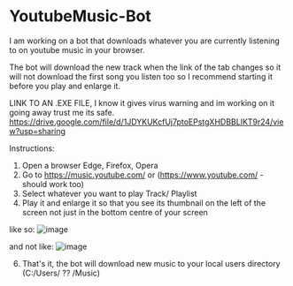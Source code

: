 # YoutubeMusic-Bot
I am working on a bot that downloads whatever you are currently listening to on youtube music in your browser.

The bot will download the new track when the link of the tab changes so it will not download the first song you listen too
so I recommend starting it before you play and enlarge it.

LINK TO AN .EXE FILE, I know it gives virus warning and im working on it going away trust me its safe.
https://drive.google.com/file/d/1JDYKUKcfUj7ptoEPstgXHDBBLIKT9r24/view?usp=sharing

Instructions: 

1. Open a browser Edge, Firefox, Opera
2. Go to https://music.youtube.com/ or (https://www.youtube.com/ - should work too)
3. Select whatever you want to play Track/ Playlist
4. Play it and enlarge it so that you see its thumbnail on the left of the screen not just in the bottom centre of your screen

like so:
![image](https://user-images.githubusercontent.com/74878050/113135161-155ea680-9222-11eb-9ad8-61dee7d092f0.png)

and not like:
![image](https://user-images.githubusercontent.com/74878050/113135252-31624800-9222-11eb-9b95-bb6858d41b92.png)


6. That's it, the bot will download new music to your local users directory (C:/Users/ ?? /Music)
